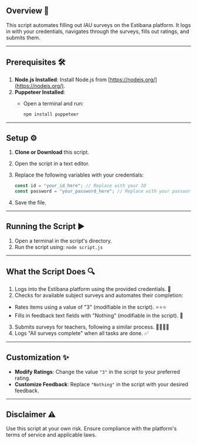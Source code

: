 ## Overview 🌟
This script automates filling out *IAU* surveys on the Estibana platform. It logs in with your credentials, navigates through the surveys, fills out ratings, and submits them.

---

## Prerequisites 🛠️

1. **Node.js Installed**: Install Node.js from [https://nodejs.org/](https://nodejs.org/).
2. **Puppeteer Installed**:
   - Open a terminal and run:
     
     ```bash
     npm install puppeteer
     ```

---

## Setup ⚙️

1. **Clone or Download** this script.
2. Open the script in a text editor.
3. Replace the following variables with your credentials:

   ``` javascript
   const id = "your_id_here"; // Replace with your ID
   const password = "your_password_here"; // Replace with your password
   ```
4. Save the file.

---

## Running the Script ▶️

1. Open a terminal in the script's directory.
2. Run the script using: `node script.js`

---

## What the Script Does  🔍

1. Logs into the Estibana platform using the provided credentials. 🔑
2. Checks for available subject surveys and automates their completion:
- Rates items using a value of "3" (modifiable in the script). ⭐⭐⭐
- Fills in feedback text fields with "Nothing" (modifiable in the script). 📝
3. Submits surveys for teachers, following a similar process. 👩‍🏫👨‍🏫
4. Logs "All surveys complete" when all tasks are done. ✅

---

## Customization ✨

- **Modify Ratings**: Change the value `"3"` in the script to your preferred rating.
- **Customize Feedback**: Replace `"Nothing"` in the script with your desired feedback.

---


## Disclaimer ⚠️

Use this script at your own risk. Ensure compliance with the platform's terms of service and applicable laws.

